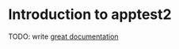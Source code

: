 # Introduction to apptest2

TODO: write [great documentation](http://jacobian.org/writing/what-to-write/)
